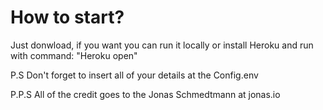 # How to start?
Just donwload, if you want you can run it locally or install Heroku and run with command: "Heroku open"

P.S Don't forget to insert all of your details at the Config.env

P.P.S All of the credit goes to the Jonas Schmedtmann at jonas.io

